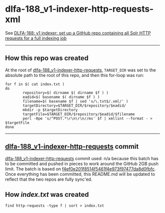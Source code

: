 # dlfa-188_v1-indexer-http-requests-xml

See [DLFA-188: v1 indexer: set up a GitHub repo containing all Solr HTTP requests for a full indexing job](https://jira.nyu.edu/browse/DLFA-188)

---

## How this repo was created

At the root of [dlfa\-188\_v1\-indexer\-http\-requests](https://github.com/NYULibraries/dlfa-188_v1-indexer-http-requests), `TARGET_DIR` was set to the absolute path to the root of this repo, and then this for-loop was run:

```shell
for f in $( cat index.txt )
do 
        repository=$( dirname $( dirname $f ) )
        eadid=$( basename $( dirname $f ) )
        filename=$( basename $f | sed 's/\.txt$/.xml/' )
        targetDirectory=$TARGET_DIR/$repository/$eadid/
        mkdir -p $targetDirectory
        targetFile=$TARGET_DIR/$repository/$eadid/$filename
        perl -0pe 's/^POST.*\r\n\r\n//ms' $f | xmllint --format - > $targetFile
done
```

---

## [dlfa-188\_v1-indexer-http-requests](https://github.com/NYULibraries/dlfa-188_v1-indexer-http-requests/) commit

[dlfa-188\_v1-indexer-http-requests](https://github.com/NYULibraries/dlfa-188_v1-indexer-http-requests/) commit used: n/a because this batch has to be committed and pushed in pieces to work around the GitHub 2GB push limit.  The batch is based on [f4ef0e201f8514f5461f4e973f97477da8d0fbfc](https://github.com/NYULibraries/dlfa-188_v1-indexer-http-requests/commit/f4ef0e201f8514f5461f4e973f97477da8d0fbfc).  Once everything has been committed, this README.md will be updated to reflect that the two repos are fully sync'ed.

## How _index.txt_ was created

```shell
find http-requests -type f | sort > index.txt
```
